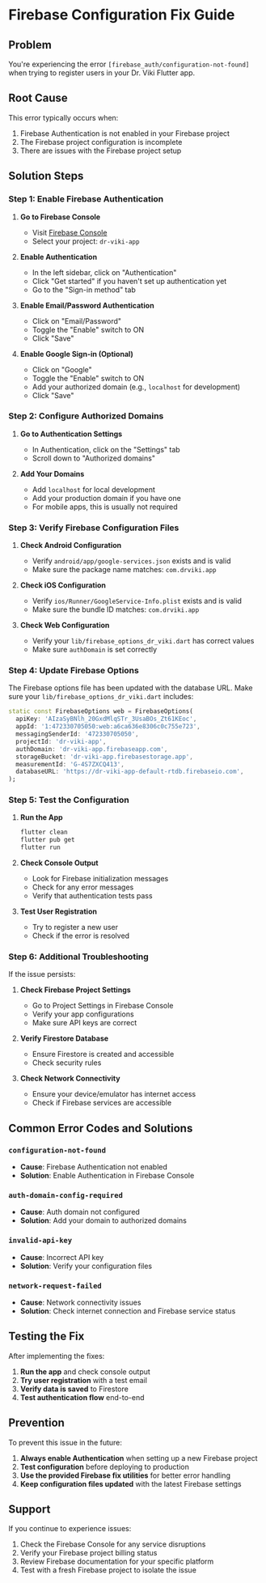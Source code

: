 # Firebase Configuration Fix Guide

## Problem
You're experiencing the error `[firebase_auth/configuration-not-found]` when trying to register users in your Dr. Viki Flutter app.

## Root Cause
This error typically occurs when:
1. Firebase Authentication is not enabled in your Firebase project
2. The Firebase project configuration is incomplete
3. There are issues with the Firebase project setup

## Solution Steps

### Step 1: Enable Firebase Authentication

1. **Go to Firebase Console**
   - Visit [Firebase Console](https://console.firebase.google.com/)
   - Select your project: `dr-viki-app`

2. **Enable Authentication**
   - In the left sidebar, click on "Authentication"
   - Click "Get started" if you haven't set up authentication yet
   - Go to the "Sign-in method" tab

3. **Enable Email/Password Authentication**
   - Click on "Email/Password"
   - Toggle the "Enable" switch to ON
   - Click "Save"

4. **Enable Google Sign-in (Optional)**
   - Click on "Google"
   - Toggle the "Enable" switch to ON
   - Add your authorized domain (e.g., `localhost` for development)
   - Click "Save"

### Step 2: Configure Authorized Domains

1. **Go to Authentication Settings**
   - In Authentication, click on the "Settings" tab
   - Scroll down to "Authorized domains"

2. **Add Your Domains**
   - Add `localhost` for local development
   - Add your production domain if you have one
   - For mobile apps, this is usually not required

### Step 3: Verify Firebase Configuration Files

1. **Check Android Configuration**
   - Verify `android/app/google-services.json` exists and is valid
   - Make sure the package name matches: `com.drviki.app`

2. **Check iOS Configuration**
   - Verify `ios/Runner/GoogleService-Info.plist` exists and is valid
   - Make sure the bundle ID matches: `com.drviki.app`

3. **Check Web Configuration**
   - Verify your `lib/firebase_options_dr_viki.dart` has correct values
   - Make sure `authDomain` is set correctly

### Step 4: Update Firebase Options

The Firebase options file has been updated with the database URL. Make sure your `lib/firebase_options_dr_viki.dart` includes:

```dart
static const FirebaseOptions web = FirebaseOptions(
  apiKey: 'AIzaSyBNlh_20GxdMlqSTr_3UsaBOs_Zt61KEoc',
  appId: '1:472330705050:web:a6ca636e8306c0c755e723',
  messagingSenderId: '472330705050',
  projectId: 'dr-viki-app',
  authDomain: 'dr-viki-app.firebaseapp.com',
  storageBucket: 'dr-viki-app.firebasestorage.app',
  measurementId: 'G-4S7ZXCQ413',
  databaseURL: 'https://dr-viki-app-default-rtdb.firebaseio.com',
);
```

### Step 5: Test the Configuration

1. **Run the App**
   ```bash
   flutter clean
   flutter pub get
   flutter run
   ```

2. **Check Console Output**
   - Look for Firebase initialization messages
   - Check for any error messages
   - Verify that authentication tests pass

3. **Test User Registration**
   - Try to register a new user
   - Check if the error is resolved

### Step 6: Additional Troubleshooting

If the issue persists:

1. **Check Firebase Project Settings**
   - Go to Project Settings in Firebase Console
   - Verify your app configurations
   - Make sure API keys are correct

2. **Verify Firestore Database**
   - Ensure Firestore is created and accessible
   - Check security rules

3. **Check Network Connectivity**
   - Ensure your device/emulator has internet access
   - Check if Firebase services are accessible

## Common Error Codes and Solutions

### `configuration-not-found`
- **Cause**: Firebase Authentication not enabled
- **Solution**: Enable Authentication in Firebase Console

### `auth-domain-config-required`
- **Cause**: Auth domain not configured
- **Solution**: Add your domain to authorized domains

### `invalid-api-key`
- **Cause**: Incorrect API key
- **Solution**: Verify your configuration files

### `network-request-failed`
- **Cause**: Network connectivity issues
- **Solution**: Check internet connection and Firebase service status

## Testing the Fix

After implementing the fixes:

1. **Run the app** and check console output
2. **Try user registration** with a test email
3. **Verify data is saved** to Firestore
4. **Test authentication flow** end-to-end

## Prevention

To prevent this issue in the future:

1. **Always enable Authentication** when setting up a new Firebase project
2. **Test configuration** before deploying to production
3. **Use the provided Firebase fix utilities** for better error handling
4. **Keep configuration files updated** with the latest Firebase settings

## Support

If you continue to experience issues:

1. Check the Firebase Console for any service disruptions
2. Verify your Firebase project billing status
3. Review Firebase documentation for your specific platform
4. Test with a fresh Firebase project to isolate the issue 